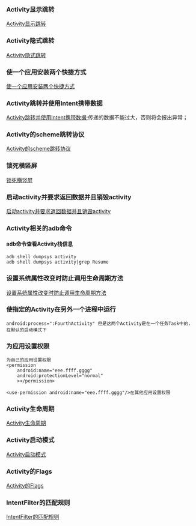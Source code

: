 ### Activity显示跳转
[Activity显示跳转](https://github.com/ningbaoqi/Activity/blob/master/app/src/main/java/com/shop/ningbaoqi/activity/SecondActivity.java)
### Activity隐式跳转
[Activity隐式跳转](https://github.com/ningbaoqi/Activity/commit/59616524ec93ea7ec6e96f38b9af655cf414f35d)
### 使一个应用安装两个快捷方式
[使一个应用安装两个快捷方式](https://github.com/ningbaoqi/Activity/commit/eb5648f61a5fe4c74631e73e2d52e0f070e1f4be)
### Activity跳转并使用Intent携带数据
[Activity跳转并使用Intent携带数据](https://github.com/ningbaoqi/Activity/commit/ee2377affa56c214b3590d50464f4139dff39e54);传递的数据不能过大，否则将会报出异常；
### Activity的scheme跳转协议
[Activity的scheme跳转协议](https://github.com/ningbaoqi/Activity/blob/master/README-scheme.md)
### 锁死横竖屏
[锁死横竖屏](https://github.com/ningbaoqi/Activity/commit/7a0bb76f87c60142f06615b490ec38809391d1fe)
### 启动activity并要求返回数据并且销毁activity
[启动activity并要求返回数据并且销毁activity](https://github.com/ningbaoqi/Activity/commit/746a731d575f0dbf89f458e4e0c22e93a9392e68)
### Activity相关的adb命令
#### adb命令查看Activity栈信息
```
adb shell dumpsys activity
adb shell dumpsys activity|grep Resume
```
### 设置系统属性改变时防止调用生命周期方法
[设置系统属性改变时防止调用生命周期方法](https://github.com/ningbaoqi/Activity/blob/master/README-config.md)
### 使指定的Activity在另外一个进程中运行
```
android:process=":FourthActivity" 但是这两个Activity是在一个任务Task中的，在默认的启动模式下
```
### 为应用设置权限
```
为自己的应用设置权限
<permission
    android:name="eee.ffff.gggg"
    android:protectionLevel="normal"
    ></permission>

<use-permission android:name="eee.ffff.gggg"/>在其他应用设置权限
```
### Activity生命周期
[Activity生命周期](https://github.com/ningbaoqi/Activity/blob/master/README-life.md)
### Activity启动模式
[Activity启动模式](https://github.com/ningbaoqi/Activity/blob/master/README-launcher.md)
### Activity的Flags
[Activity的Flags](https://github.com/ningbaoqi/Activity/blob/master/README-flags.md)
### IntentFilter的匹配规则
[IntentFilter的匹配规则](https://github.com/ningbaoqi/Activity/blob/master/README-match.md)

